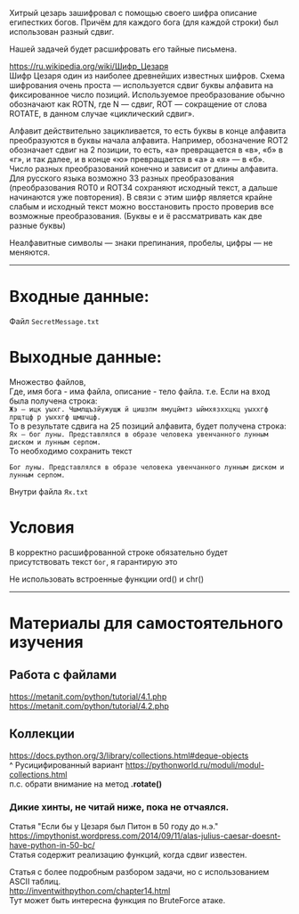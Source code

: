 Хитрый цезарь зашифровал с помощью своего шифра описание египестких богов.
Причём для каждого бога (для каждой строки) был использован разный сдвиг.

Нашей задачей будет расшифровать его тайные письмена.

https://ru.wikipedia.org/wiki/Шифр_Цезаря  
Шифр Цезаря один из наиболее древнейших известных шифров. Схема шифрования очень проста — используется сдвиг буквы алфавита на фиксированное число позиций. Используемое преобразование обычно обозначают как ROTN, где N — сдвиг, ROT — сокращение от слова ROTATE, в данном случае «циклический сдвиг».

Алфавит действительно зацикливается, то есть буквы в конце алфавита преобразуются в буквы начала алфавита. Например, обозначение ROT2 обозначает сдвиг на 2 позиции, то есть, «а» превращается в «в», «б» в «г», и так далее, и в конце «ю» превращается в «а» а «я» — в «б». Число разных преобразований конечно и зависит от длины алфавита. Для русского языка возможно 33 разных преобразования (преобразования ROT0 и ROT34 сохраняют исходный текст, а дальше начинаются уже повторения). В связи с этим шифр является крайне слабым и исходный текст можно восстановить просто проверив все возможные преобразования. (Буквы е и ё рассматривать как две разные буквы)

Неалфавитные символы — знаки препинания, пробелы, цифры — не меняются.

---

# Входные данные:
Файл `SecretMessage.txt`

# Выходные данные:
Множество файлов,  
Где,  имя бога - има файла,
      описание - тело файла.
т.е. Если на вход была получена строка:  
`Жэ – ицк уыхг. Чшмлщъзйужущж й цишзпм ямуцймтз ыймхязххцкц уыххгф лрщтцф р уыххгф щмшчцф.`  
То в результате сдвига на 25 позиций алфавита, будет получена строка:  
`Ях – бог луны. Представлялся в образе человека увенчанного лунным диском и лунным серпом.`  
То необходимо сохранить текст
```
Бог луны. Представлялся в образе человека увенчанного лунным диском и лунным серпом.
```
Внутри файла `Ях.txt`

# Условия  

В корректно расшифрованной строке обязательно будет присутствовать текст `бог`, я гарантирую это  

Не использовать встроенные функции ord() и chr()  

---

# Материалы для самостоятельного изучения

## Работа с файлами  

https://metanit.com/python/tutorial/4.1.php  
https://metanit.com/python/tutorial/4.2.php  

## Коллекции
https://docs.python.org/3/library/collections.html#deque-objects  
^ Русицифированный вариант https://pythonworld.ru/moduli/modul-collections.html  
п.с. обрати внимание на метод **.rotate()**

### Дикие хинты, не читай ниже, пока не отчаялся.

Статья "Если бы у Цезаря был Питон в 50 году до н.э."  
https://impythonist.wordpress.com/2014/09/11/alas-julius-caesar-doesnt-have-python-in-50-bc/  
Статья содержит реализацию функций, когда сдвиг известен.

Статья с более подробным разбором задачи, но с использованием ASCII таблиц.  
http://inventwithpython.com/chapter14.html  
Тут может быть интересна функция по BruteForce атаке.
